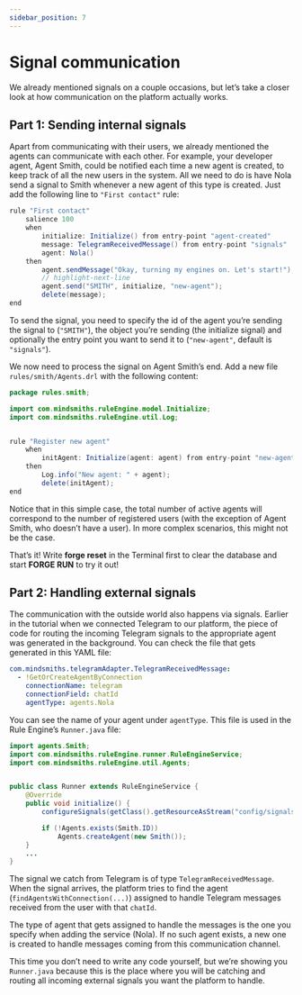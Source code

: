 ```yaml
---
sidebar_position: 7
---
```


# Signal communication

We already mentioned signals on a couple occasions, but let’s take a closer look at how communication on the platform actually works.

## Part 1: Sending internal signals

Apart from communicating with their users, we already mentioned the agents can communicate with each other.
For example, your developer agent, Agent Smith, could be notified each time a new agent is created, to keep track of all the new users in the system.
All we need to do is have Nola send a signal to Smith whenever a new agent of this type is created. Just add the following line to ```"First contact"``` rule:

```java title="rules/nola/Conversation.drl"
rule "First contact"
    salience 100
    when
        initialize: Initialize() from entry-point "agent-created"
        message: TelegramReceivedMessage() from entry-point "signals"
        agent: Nola()
    then
        agent.sendMessage("Okay, turning my engines on. Let's start!");
        // highlight-next-line
        agent.send("SMITH", initialize, "new-agent");
        delete(message);
end
```

To send the signal, you need to specify the id of the agent you’re sending the signal to (```"SMITH"```), the object you’re sending (the initialize signal) and optionally the entry point you want to send it to (```"new-agent"```, default is ```"signals"```).


We now need to process the signal on Agent Smith’s end. Add a new file ```rules/smith/Agents.drl``` with the following content:

```java title="rules/smith/Agents.drl"
package rules.smith;

import com.mindsmiths.ruleEngine.model.Initialize;
import com.mindsmiths.ruleEngine.util.Log;


rule "Register new agent"
    when
        initAgent: Initialize(agent: agent) from entry-point "new-agent"
    then
        Log.info("New agent: " + agent);
        delete(initAgent);
end
```

Notice that in this simple case, the total number of active agents will correspond to the number of registered users (with the exception of Agent Smith, who doesn’t have a user). In more complex scenarios, this might not be the case.


That’s it! Write **forge reset** in the Terminal first to clear the database and start **FORGE RUN** to try it out!

## Part 2: Handling external signals

The communication with the outside world also happens via signals. Earlier in the tutorial when we connected Telegram to our platform, the piece of code for routing the incoming Telegram signals to the appropriate agent was generated in the background.
You can check the file that gets generated in this YAML file:

```yaml title="services/rule_engine/src/main/resources/config/signals.yam"
com.mindsmiths.telegramAdapter.TelegramReceivedMessage:
  - !GetOrCreateAgentByConnection
    connectionName: telegram
    connectionField: chatId
    agentType: agents.Nola
```

You can see the name of your agent under ```agentType```. This file is used in the Rule Engine’s ```Runner.java``` file:

```java title="models/Runner.java"
import agents.Smith;
import com.mindsmiths.ruleEngine.runner.RuleEngineService;
import com.mindsmiths.ruleEngine.util.Agents;


public class Runner extends RuleEngineService {
    @Override
    public void initialize() {
        configureSignals(getClass().getResourceAsStream("config/signals.yaml"));

        if (!Agents.exists(Smith.ID))
            Agents.createAgent(new Smith());
    }
    ...
}
```
The signal we catch from Telegram is of type ```TelegramReceivedMessage```. When the signal arrives, the platform tries to find the agent (```findAgentsWithConnection(...)```) assigned to handle Telegram messages received from the user with that ```chatId```.


The type of agent that gets assigned to handle the messages is the one you specify when adding the service (Nola).
If no such agent exists, a new one is created to handle messages coming from this communication channel.


This time you don’t need to write any code yourself, but we’re showing you ```Runner.java``` because this is the place where you will be catching and routing all incoming external signals you want the platform to handle.


